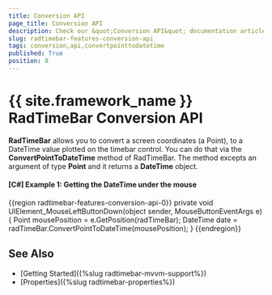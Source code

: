 ```yaml
---
title: Conversion API
page_title: Conversion API
description: Check our &quot;Conversion API&quot; documentation article for the RadTimeBar {{ site.framework_name }} control.
slug: radtimebar-features-conversion-api
tags: conversion,api,convertpointtodatetime
published: True
position: 8
---
```


# {{ site.framework_name }} RadTimeBar Conversion API

__RadTimeBar__ allows you to convert a screen coordinates (a Point), to a DateTime value plotted on the timebar control. You can do that via the __ConvertPointToDateTime__ method of RadTimeBar. The method excepts an argument of type __Point__ and it returns a __DateTime__ object.

#### __[C#] Example 1: Getting the DateTime under the mouse__ 
{{region radtimebar-features-conversion-api-0}}
	private void UIElement_MouseLeftButtonDown(object sender, MouseButtonEventArgs e)
	{
		Point mousePosition = e.GetPosition(radTimeBar);
		DateTime date = radTimeBar.ConvertPointToDateTime(mousePosition);
	}
{{endregion}}

## See Also
 * [Getting Started]({%slug radtimebar-mvvm-support%})
 * [Properties]({%slug radtimebar-properties%})
